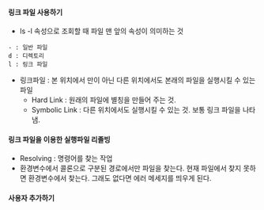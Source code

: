 #### 링크 파일 사용하기

* ls -l 속성으로 조회할 때 파일 맨 앞의 속성이 의미하는 것

`````` linux
- : 일반 파일
d : 디렉토리
l : 링크 파일
``````

* 링크파일 : 본 위치에서 만이 아닌 다른 위치에서도 본래의 파일을 실행시킬 수 있는 파일
  * Hard Link : 원래의 파일에 별칭을 만들어 주는 것.
  * Symbolic Link : 다른 위치에서도 실행시킬 수 있는 것. 보통 링크 파일을 나타냄.



#### 링크 파일을 이용한 실행파일 리졸빙

* Resolving : 명령어를 찾는 작업
* 환경변수에서 콜론으로 구분된 경로에서만 파일을 찾는다. 현재 파일에서 찾지 못하면 환경변수에서 찾는다. 그래도 없다면 에러 메세지를 띄우게 된다. 



#### 사용자 추가하기

